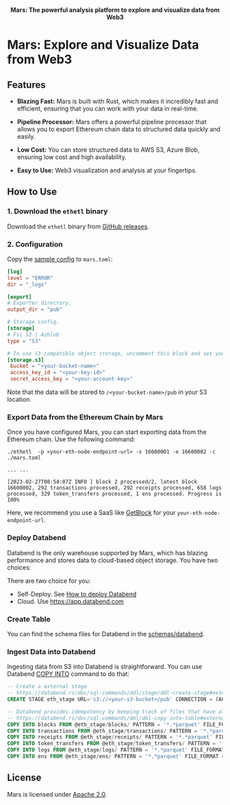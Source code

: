 <p align="center">
 <b>Mars: The powerful analysis platform to explore and visualize data from Web3</b>
</p>

# Mars: Explore and Visualize Data from Web3

## Features

- **Blazing Fast:** Mars is built with Rust, which makes it incredibly fast and efficient, ensuring that you can work with your data in real-time.

- **Pipeline Processor:** Mars offers a powerful pipeline processor that allows you to export Ethereum chain data to structured data quickly and easily.

- **Low Cost:** You can store structured data to AWS S3, Azure Blob, ensuring low cost and high availability.

- **Easy to Use:** Web3 visualization and analysis at your fingertips.


## How to Use

### 1. Download the `ethetl` binary

Download the `ethetl` binary from [GitHub releases](https://github.com/deepeth/mars/tags).

### 2. Configuration

Copy the [sample config](https://github.com/deepeth/mars/blob/main/scripts/deploy/ethetl_config_spec.toml) to `mars.toml`:

```toml
[log]
level = "ERROR"
dir = "_logs"

[export]
# Exporter directory.
output_dir = "pub"

# Storage config.
[storage]
# Fs| S3 | Azblob
type = "S3"

# To use S3-compatible object storage, uncomment this block and set your values.
[storage.s3]
 bucket = "<your-bucket-name>"
 access_key_id = "<your-key-id>"
 secret_access_key = "<your-account-key>"
```
Note that the data will be stored to `/<your-bucket-name>/pub` in your S3 location.

### Export Data from the Ethereum Chain by Mars

Once you have configured Mars, you can start exporting data from the Ethereum chain. Use the following command:
```shell
./ethetl  -p <your-eth-node-endpoint-url> -s 16600001 -e 16600002 -c ./mars.toml

... ...

[2023-02-27T08:54:07Z INFO ] block 2 processed/2, latest block 16600002, 292 transactions processed, 292 receipts processed, 658 logs processed, 329 token_transfers processed, 1 ens processed. Progress is 100%
```

Here, we recommend you use a SaaS like [GetBlock](https://getblock.io/) for your `your-eth-node-endpoint-url`.

### Deploy Databend

Databend is the only warehouse supported by Mars, which has blazing performance and stores data to cloud-based object storage. You have two choices:

There are two choice for you:
* Self-Deploy. See [How to deploy Databend](https://databend.rs/doc/deploy/deploying-databend)
* Cloud. Use https://app.databend.com

### Create Table

You can find the schema files for Databend in the [schemas/databend](schemas/databend/1_schema.sql).

### Ingest Data into Databend

Ingesting data from S3 into Databend is straightforward. You can use Databend [COPY INTO](https://databend.rs/doc/sql-commands/dml/dml-copy-into-table) command to do that:

```sql
-- Create a external stage
-- https://databend.rs/doc/sql-commands/ddl/stage/ddl-create-stage#externalstageparams
CREATE STAGE eth_stage URL='s3://<your-s3-bucket>/pub' CONNECTION = (ACCESS_KEY_ID = '<your-access-key-ID>' SECRET_ACCESS_KEY = '<your-secret-access-key>');

-- Databend provides idempotency by keeping track of files that have already been processed for a default period of 7 days
-- https://databend.rs/doc/sql-commands/dml/dml-copy-into-table#externalstage
COPY INTO blocks FROM @eth_stage/blocks/ PATTERN = '*.*parquet' FILE_FORMAT = (type = 'PARQUET');
COPY INTO transactions FROM @eth_stage/transactions/ PATTERN = '*.*parquet' FILE_FORMAT = (type = 'PARQUET');
COPY INTO receipts FROM @eth_stage/receipts/ PATTERN = '*.*parquet' FILE_FORMAT = (type = 'PARQUET');
COPY INTO token_transfers FROM @eth_stage/token_transfers/ PATTERN = '*.*parquet' FILE_FORMAT = (type = 'PARQUET');
COPY INTO logs FROM @eth_stage/logs/ PATTERN = '*.*parquet' FILE_FORMAT = (type = 'PARQUET');
COPY INTO ens FROM @eth_stage/ens/ PATTERN = '*.*parquet' FILE_FORMAT = (type = 'PARQUET');
```

## License

Mars is licensed under [Apache 2.0](LICENSE).
